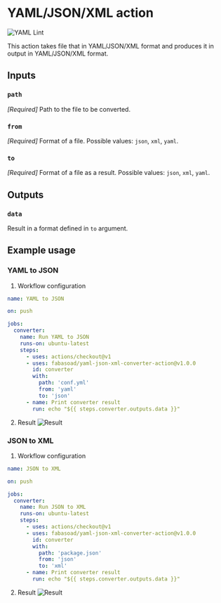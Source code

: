 # YAML/JSON/XML action
![YAML Lint](https://github.com/fabasoad/yaml-json-xml-converter-action/workflows/YAML%20Lint/badge.svg)

This action takes file that in YAML/JSON/XML format and produces it in output in YAML/JSON/XML format.

## Inputs

### `path`

_[Required]_ Path to the file to be converted.

### `from`

_[Required]_ Format of a file. Possible values: `json`, `xml`, `yaml`.

### `to`

_[Required]_ Format of a file as a result. Possible values: `json`, `xml`, `yaml`.

## Outputs

### `data`

Result in a format defined in `to` argument.

## Example usage

### YAML to JSON
1. Workflow configuration

```yaml
name: YAML to JSON

on: push

jobs:
  converter:
    name: Run YAML to JSON
    runs-on: ubuntu-latest
    steps:
      - uses: actions/checkout@v1
      - uses: fabasoad/yaml-json-xml-converter-action@v1.0.0
        id: converter
        with:
          path: 'conf.yml'
          from: 'yaml'
          to: 'json'
      - name: Print converter result
        run: echo "${{ steps.converter.outputs.data }}"
```

2. Result
![Result](https://raw.githubusercontent.com/fabasoad/yaml-json-xml-converter-action/master/screenshot-yaml-json.png)

### JSON to XML
1. Workflow configuration

```yaml
name: JSON to XML

on: push

jobs:
  converter:
    name: Run JSON to XML
    runs-on: ubuntu-latest
    steps:
      - uses: actions/checkout@v1
      - uses: fabasoad/yaml-json-xml-converter-action@v1.0.0
        id: converter
        with:
          path: 'package.json'
          from: 'json'
          to: 'xml'
      - name: Print converter result
        run: echo "${{ steps.converter.outputs.data }}"
```

2. Result
![Result](https://raw.githubusercontent.com/fabasoad/yaml-json-xml-converter-action/master/screenshot-json-xml.png)